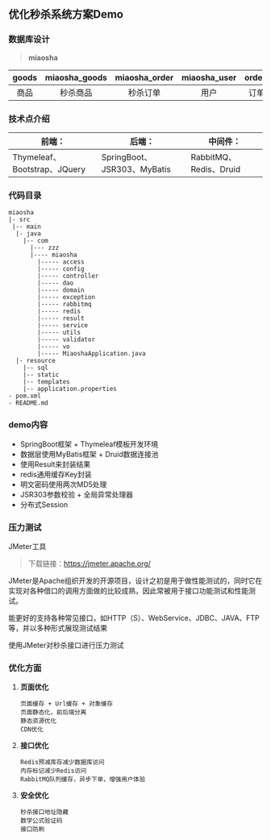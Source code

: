 ## 优化秒杀系统方案Demo

### 数据库设计

> **miaosha**

| goods | miaosha_goods | miaosha_order | miaosha_user | order_info |
| :---: | :-----------: | :-----------: | :----------: | :--------: |
| 商品  |   秒杀商品    |   秒杀订单    |     用户     |  订单信息  |

### 技术点介绍

| 前端：                       | 后端：                      | 中间件：               |
| ---------------------------- | --------------------------- | ---------------------- |
| Thymeleaf、Bootstrap、JQuery | SpringBoot、JSR303、MyBatis | RabbitMQ、Redis、Druid |

### 代码目录
```
miaosha
|- src
 |-- main
  |- java
  	|-- com
  	  |--- zzz
  	  |---- miaosha
  		|----- access
  		|----- config
  		|----- controller
  		|----- dao
  		|----- domain
  		|----- exception
  		|----- rabbitmq
  		|----- redis
  		|----- result
  		|----- service
  		|----- utils
  		|----- validator
  		|----- vo
  		|----- MiaoshaApplication.java
  |- resource
  	|-- sql
  	|-- static
  	|-- templates
  	|-- application.properties
- pom.xml
- README.md
```

### demo内容

- SpringBoot框架 + Thymeleaf模板开发环境
- 数据层使用MyBatis框架 + Druid数据连接池
- 使用Result来封装结果
- redis通用缓存Key封装
- 明文密码使用两次MD5处理
- JSR303参数校验 + 全局异常处理器
- 分布式Session

### 压力测试

JMeter工具

> 下载链接：https://jmeter.apache.org/

JMeter是Apache组织开发的开源项目，设计之初是用于做性能测试的，同时它在实现对各种借口的调用方面做的比较成熟，因此常被用于接口功能测试和性能测试。

能更好的支持各种常见接口，如HTTP（S）、WebService、JDBC、JAVA、FTP等，并以多种形式展现测试结果

使用JMeter对秒杀接口进行压力测试

### 优化方面

1. **页面优化**

   ```
   页面缓存 + Url缓存 + 对象缓存
   页面静态化，前后端分离
   静态资源优化
   CDN优化
   ```

2. **接口优化**

   ```
   Redis预减库存减少数据库访问
   内存标记减少Redis访问
   RabbitMQ队列缓存，异步下单，增强用户体验
   ```

3. **安全优化**

   ```
   秒杀接口地址隐藏
   数学公式验证码
   接口防刷
   ```

